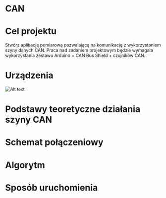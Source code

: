 # CAN
# Cel projektu
Stwórz aplikację pomiarową pozwalającą na komunikację z wykorzystaniem szyny danych CAN. Praca nad zadaniem projektowym będzie wymagała wykorzystania zestawu Arduino + CAN Bus Shield + czujników CAN.
# Urządzenia
![Alt text](http://smartrobots.pl/image/cache/catalog/arduino/leonardo-1-800x800.jpg "Arduino Leonardo")
# Podstawy teoretyczne działania szyny CAN

# Schemat połączeniowy

# Algorytm

# Sposób uruchomienia
